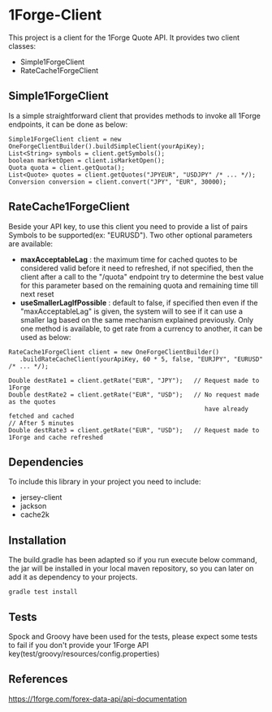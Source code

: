 # 1Forge-Client

This project is a client for the 1Forge Quote API.
It provides two client classes:
* Simple1ForgeClient
* RateCache1ForgeClient

## Simple1ForgeClient
Is a simple straightforward client that provides methods to invoke all 1Forge endpoints, it can be done as below:
```
Simple1ForgeClient client = new OneForgeClientBuilder().buildSimpleClient(yourApiKey);
List<String> symbols = client.getSymbols();
boolean marketOpen = client.isMarketOpen();
Quota quota = client.getQuota();
List<Quote> quotes = client.getQuotes("JPYEUR", "USDJPY" /* ... */);
Conversion conversion = client.convert("JPY", "EUR", 30000);
```

## RateCache1ForgeClient
Beside your API key, to use this client you need to provide a list of pairs Symbols to be supported(ex: "EURUSD").
Two other optional parameters are available:
- **maxAcceptableLag** : the maximum time for cached quotes to be considered valid before it need to refreshed, if not specified, then the client after a call to the "/quota" endpoint try to determine the best value for this parameter based on the remaining quota and remaining time till next reset
- **useSmallerLagIfPossible** : default to false, if specified then even if the "maxAcceptableLag" is given, the system will to see if it can use a smaller lag based on the same mechanism explained previously.
Only one method is available, to get rate from a currency to another, it can be used as below:
```
RateCache1ForgeClient client = new OneForgeClientBuilder()
   .buildRateCacheClient(yourApiKey, 60 * 5, false, "EURJPY", "EURUSD" /* ... */);

Double destRate1 = client.getRate("EUR", "JPY");   // Request made to 1Forge
Double destRate2 = client.getRate("EUR", "USD");   // No request made as the quotes
                                                      have already fetched and cached
// After 5 minutes
Double destRate3 = client.getRate("EUR", "USD");   // Request made to 1Forge and cache refreshed
```

## Dependencies
To include this library in your project you need to include:
- jersey-client
- jackson
- cache2k

## Installation
The build.gradle has been adapted so if you run execute below command, the jar will be installed in your local maven repository, so you can later on add it as dependency to your projects.

`gradle test install`

## Tests
Spock and Groovy have been used for the tests, please expect some tests to fail if you don't provide your 1Forge API key(test/groovy/resources/config.properties)

## References
https://1forge.com/forex-data-api/api-documentation